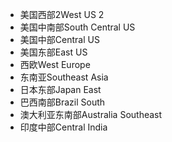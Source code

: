 - <span data-ttu-id="9b0eb-101">美国西部2</span><span class="sxs-lookup"><span data-stu-id="9b0eb-101">West US 2</span></span>
- <span data-ttu-id="9b0eb-102">美国中南部</span><span class="sxs-lookup"><span data-stu-id="9b0eb-102">South Central US</span></span>
- <span data-ttu-id="9b0eb-103">美国中部</span><span class="sxs-lookup"><span data-stu-id="9b0eb-103">Central US</span></span>
- <span data-ttu-id="9b0eb-104">美国东部</span><span class="sxs-lookup"><span data-stu-id="9b0eb-104">East US</span></span>
- <span data-ttu-id="9b0eb-105">西欧</span><span class="sxs-lookup"><span data-stu-id="9b0eb-105">West Europe</span></span>
- <span data-ttu-id="9b0eb-106">东南亚</span><span class="sxs-lookup"><span data-stu-id="9b0eb-106">Southeast Asia</span></span>
- <span data-ttu-id="9b0eb-107">日本东部</span><span class="sxs-lookup"><span data-stu-id="9b0eb-107">Japan East</span></span>
- <span data-ttu-id="9b0eb-108">巴西南部</span><span class="sxs-lookup"><span data-stu-id="9b0eb-108">Brazil South</span></span>
- <span data-ttu-id="9b0eb-109">澳大利亚东南部</span><span class="sxs-lookup"><span data-stu-id="9b0eb-109">Australia Southeast</span></span>
- <span data-ttu-id="9b0eb-110">印度中部</span><span class="sxs-lookup"><span data-stu-id="9b0eb-110">Central India</span></span>